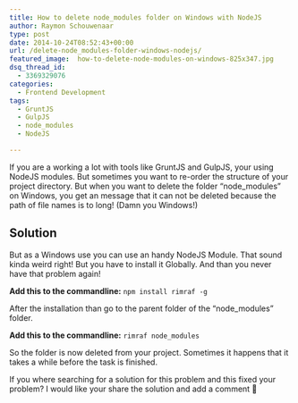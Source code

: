 ```yaml
---
title: How to delete node_modules folder on Windows with NodeJS
author: Raymon Schouwenaar
type: post
date: 2014-10-24T08:52:43+00:00
url: /delete-node_modules-folder-windows-nodejs/
featured_image:  how-to-delete-node-modules-on-windows-825x347.jpg
dsq_thread_id:
  - 3369329076
categories:
  - Frontend Development
tags:
  - GruntJS
  - GulpJS
  - node_modules
  - NodeJS

---
```

If you are a working a lot with tools like GruntJS and GulpJS, your using NodeJS modules. But sometimes you want to re-order the structure of your project directory. But when you want to delete the folder &#8220;node_modules&#8221; on Windows, you get an message that it can not be deleted because the path of file names is to long! (Damn you Windows!)

## Solution

But as a Windows use you can use an handy NodeJS Module. That sound kinda weird right! But you have to install it Globally. And than you never have that problem again!

**Add this to the commandline:** `npm install rimraf -g`

After the installation than go to the parent folder of the &#8220;node_modules&#8221; folder.

**Add this to the commandline:** `rimraf node_modules`

So the folder is now deleted from your project. Sometimes it happens that it takes a while before the task is finished.

If you where searching for a solution for this problem and this fixed your problem? I would like your share the solution and add a comment 🙂